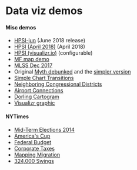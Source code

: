 # Data viz demos

#### Misc demos

* [HPSI-jun](https://pbogden.com/fm/hpsi/hpsi-jun/demo.html) (June 2018 release)
* [HPSI (April 2018)](https://pbogden.com/fm/hpsi/hpsi/demo.html) (April 2018)
* [HPSI (visualizr.io)](https://www.visualizr.io/hpsi/) (configurable)
* [MF map demo](https://pbogden.com/fm/mf/1)
* [MLSS Dec 2017](https://pbogden.com/fm/mlss/11/demo.html)
* Original [Myth debunked](https://pbogden.com/myth/) and the [simpler version](https://pbogden.com/fm/25/)
* [Simple Chart Transitions](https://bl.ocks.org/mbostock/raw/1256572/)
* [Neighboring Congressional Districts](https://bl.ocks.org/mbostock/raw/8814734/)
* [Airport Connections](https://mbostock.github.io/d3/talk/20111116/airports.html)
* [Dorling Cartogram](https://bl.ocks.org/veltman/raw/33dbad5aa12d92b977fd29128eb5358e/)
* [Visualizr graphic](http://pbogden.com/visualizr)

#### NYTimes

* [Mid-Term Elections 2014](https://www.nytimes.com/interactive/2014/11/04/upshot/senate-maps.html)
* [America's Cup](https://archive.nytimes.com/www.nytimes.com/interactive/2013/09/25/sports/americas-cup-course.html)
* [Federal Budget](http://www.nytimes.com/interactive/2012/02/13/us/politics/2013-budget-proposal-graphic.html?_r=0)
* [Corporate Taxes](https://archive.nytimes.com/www.nytimes.com/interactive/2013/05/25/sunday-review/corporate-taxes.html)
* [Mapping Migration](https://www.nytimes.com/2014/08/16/upshot/mapping-migration-in-the-united-states-since-1900.html)
* [324,000 Swings](https://www.nytimes.com/interactive/2014/09/14/sports/baseball/jeter-swings.html)
